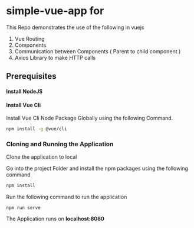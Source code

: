 # simple-vue-app for 


This Repo demonstrates the use of the following in vuejs
1. Vue Routing
2. Components
3. Communication between Components ( Parent to child component )
4. Axios Library to make HTTP calls

## Prerequisites


#### Install NodeJS 

#### Install Vue Cli 
Install Vue Cli Node Package Globally using the following Command.

```bash
npm install -g @vue/cli
```
### Cloning and Running the Application

Clone the application to local

Go into the project Folder and install the npm packages using the following command
```bash
npm install
```
Run the following command to run the application
```
npm run serve
```
The Application runs on **localhost:8080**
